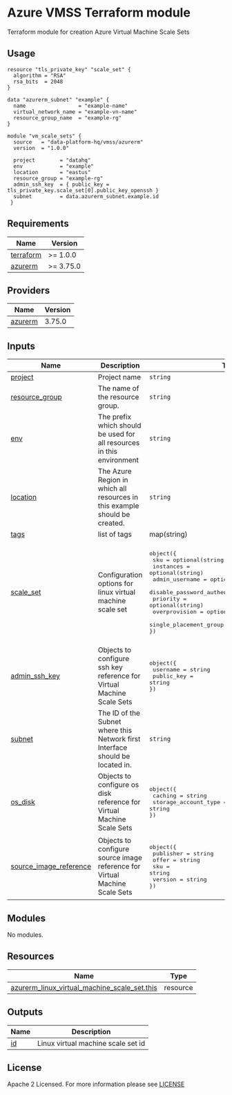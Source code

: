 # Azure VMSS Terraform module
Terraform module for creation Azure Virtual Machine Scale Sets

## Usage
```hcl
resource "tls_private_key" "scale_set" {
  algorithm = "RSA"
  rsa_bits  = 2048
}

data "azurerm_subnet" "example" {
  name                 = "example-name"
  virtual_network_name = "example-vn-name"
  resource_group_name  = "example-rg"
}

module "vm_scale_sets" {
  source   = "data-platform-hq/vmss/azurerm"
  version  = "1.0.0"
  
  project        = "datahq"
  env            = "example"
  location       = "eastus"
  resource_group = "example-rg"
  admin_ssh_key  = { public_key = tls_private_key.scale_set[0].public_key_openssh }
  subnet         = data.azurerm_subnet.example.id
 }
```
<!-- BEGIN_TF_DOCS -->
## Requirements

| Name                                                                         | Version   |
| ---------------------------------------------------------------------------- | --------- |
| <a name="requirement_terraform"></a> [terraform](#requirement\_terraform)    | >= 1.0.0  |
| <a name="requirement_azurerm"></a> [azurerm](#requirement\_azurerm)          | >= 3.75.0 |

## Providers

| Name                                                                   | Version |
| ---------------------------------------------------------------------- | ------- |
| <a name="provider_azurerm"></a> [azurerm](#provider\_azurerm)          | 3.75.0  |


## Inputs

| Name | Description | Type | Default                                                                                                                                               | Required |
|------|-------------|------|-------------------------------------------------------------------------------------------------------------------------------------------------------|:--------:|
| <a name="input_project"></a> [project](#input\_project)| Project name | `string` | n/a | yes |
| <a name="input_resource_group"></a> [resource\_group](#input\_resource\_group)| The name of the resource group. | `string` | n/a| yes |
| <a name="input_env"></a> [env](#input\_env)| The prefix which should be used for all resources in this environment | `string` | n/a | yes |
| <a name="input_location"></a> [location](#input\_location)| The Azure Region in which all resources in this example should be created. | `string` | n/a | yes |
| <a name="input_tags"></a> [tags](#input\_tags)| list of tags | map(string) | {} | no |
| <a name="input_scale_set"></a> [scale_set](#input\_scale_set)| Configuration options for linux virtual machine scale set |  <pre>object({<br>  sku                             = optional(string)<br>  instances                       = optional(string)<br>  admin_username                  = optional(string)<br>  disable_password_authentication = optional(bool)<br>  priority                        = optional(string)<br>  overprovision                   = optional(bool)<br>  single_placement_group          = optional(bool)<br>})</pre> |  <pre>object({<br>  sku                             = optional(string, "Standard_B1ms")<br>  instances                       = optional(string, "2")<br>  admin_username                  = optional(string, "azureuser")<br>  disable_password_authentication = optional(bool, true)<br>  priority                        = optional(string, "Regular")<br>  overprovision                   = optional(bool, false)<br>  single_placement_group          = optional(bool, false)<br>})</pre> | no |
| <a name="input_admin_ssh_key"></a> [admin\_ssh\_key](#input\_admin\_ssh\_key)| Objects to configure ssh key reference for Virtual Machine Scale Sets | <pre>object({<br>  username   = string<br>  public_key = string<br>})</pre> | n/a | yes |
| <a name="input_subnet"></a> [subnet](#input\_subnet)| The ID of the Subnet where this Network first Interface should be located in. | `string` | n/a | yes |
| <a name="input_os_disk"></a> [os\_disk](#input\_os\_disk)| Objects to configure os disk reference for Virtual Machine Scale Sets | <pre>object({<br>  caching              = string<br>  storage_account_type = string<br>})</pre> | <pre>{<br>  caching              = "ReadWrite"<br>  storage_account_type = "Standard_LRS"<br>}</pre>                                                  | no |
| <a name="input_source_image_reference"></a> [source\_image\_reference](#input\_source\_image\_reference)| Objects to configure source image reference for Virtual Machine Scale Sets | <pre>object({<br>  publisher = string<br>  offer     = string<br>  sku       = string<br>  version   = string<br>})</pre> | <pre>{<br>  publisher = "Canonical"<br>  offer     = "0001-com-ubuntu-server-focal"<br>  sku       = "20_04-lts"<br>  version   = "latest"<br>}</pre> | no |
                                                                                                                                                                                                                
## Modules

No modules.

## Resources

| Name                                                                                                                                                                | Type     |
| ------------------------------------------------------------------------------------------------------------------------------------------------------------------- | -------- |
| [azurerm_linux_virtual_machine_scale_set.this](https://registry.terraform.io/providers/hashicorp/azurerm/latest/docs/resources/public_ip)                           | resource |

## Outputs

| Name                                                                                                                          | Description                                          |
| ----------------------------------------------------------------------------------------------------------------------------- | ---------------------------------------------------- |
| <a name="output_id"></a> [id](#output\_id) | Linux virtual machine scale set id |


<!-- END_TF_DOCS -->

## License

Apache 2 Licensed. For more information please see [LICENSE](https://github.com/data-platform-hq/terraform-azurerm-vmss/blob/main/LICENSE)
